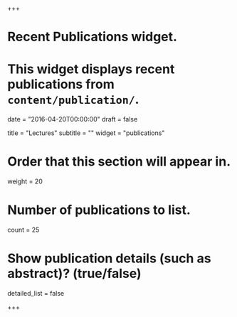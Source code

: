 +++
# Recent Publications widget.
# This widget displays recent publications from `content/publication/`.

date = "2016-04-20T00:00:00"
draft = false

title = "Lectures"
subtitle = ""
widget = "publications"

# Order that this section will appear in.
weight = 20

# Number of publications to list.
count = 25

# Show publication details (such as abstract)? (true/false)
detailed_list = false

+++

